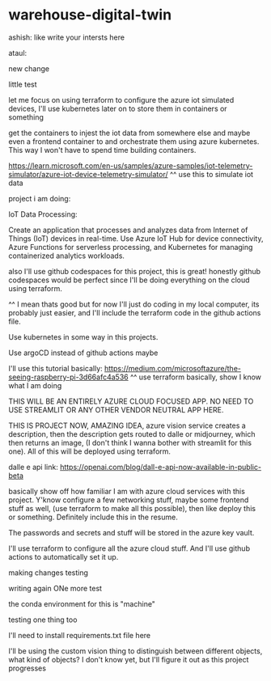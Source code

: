 # warehouse-digital-twin

ashish:
like write your intersts here





ataul:

new change

little test

let me focus on using terraform to configure the azure iot simulated devices, 
I'll use kubernetes later on to store them in containers or something

get the containers to injest the iot data from somewhere else and maybe even a frontend container
to and orchestrate them using azure kubernetes. This way I won't have to spend time building containers.

https://learn.microsoft.com/en-us/samples/azure-samples/iot-telemetry-simulator/azure-iot-device-telemetry-simulator/
^^ use this to simulate iot data

project i am doing:

IoT Data Processing:

Create an application that processes and analyzes data from Internet of Things (IoT) devices in real-time.
Use Azure IoT Hub for device connectivity, Azure Functions for serverless processing, and Kubernetes for managing containerized analytics workloads.





also I'll use github codespaces for this project, this is great!
honestly github codespaces would be perfect since I'll be doing everything on the cloud using terraform.

^^ I mean thats good but for now I'll just do coding in my local computer, its probably just easier, and I'll include the terraform code in the github actions file.


Use kubernetes in some way in this projects.

Use argoCD instead of github actions maybe



I'll use this tutorial basically: https://medium.com/microsoftazure/the-seeing-raspberry-pi-3d66afc4a536
^^ use terraform basically, show I know what I am doing



THIS WILL BE AN ENTIRELY AZURE CLOUD FOCUSED APP. NO NEED TO USE STREAMLIT OR ANY OTHER VENDOR NEUTRAL APP HERE.



THIS IS PROJECT NOW, AMAZING IDEA, azure vision service creates a description, then the description gets routed to dalle or midjourney, which then returns an image, (I don't think I wanna bother with streamlit for this one). All of this will be deployed using terraform.

dalle e api link: https://openai.com/blog/dall-e-api-now-available-in-public-beta



basically show off how familiar I am with azure cloud services with this project. Y'know configure a few networking stuff, maybe some frontend stuff as well, (use terraform to make all this possible), then like deploy this or something. Definitely include this in the resume.


The passwords and secrets and stuff will be stored in the azure key vault.


I'll use terraform to configure all the azure cloud stuff. And I'll use github actions to automatically set it up.

making changes testing

writing again
ONe more test

the conda environment for this is "machine"

testing one thing too

I'll need to install requirements.txt file here

I'll be using the custom vision thing to distinguish between different objects,
what kind of objects? I don't know yet, but I'll figure it out as this project 
progresses
